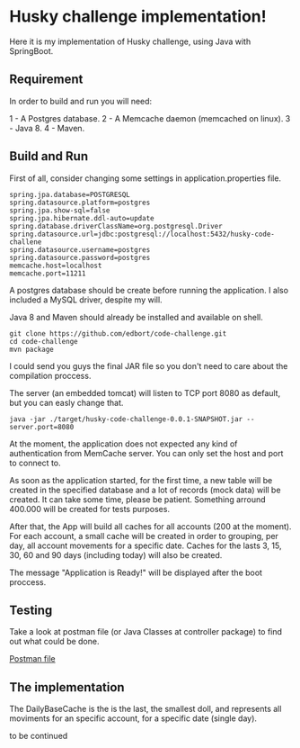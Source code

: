 # Husky challenge implementation!

Here it is my implementation of Husky challenge, using Java with SpringBoot.

## Requirement

In order to build and run you will need:

 1 - A Postgres database.
 2 - A Memcache daemon (memcached on linux).
 3 - Java 8.
 4 - Maven.

## Build and Run

First of all, consider changing some settings in application.properties file.

```
spring.jpa.database=POSTGRESQL
spring.datasource.platform=postgres
spring.jpa.show-sql=false
spring.jpa.hibernate.ddl-auto=update
spring.database.driverClassName=org.postgresql.Driver
spring.datasource.url=jdbc:postgresql://localhost:5432/husky-code-challene
spring.datasource.username=postgres
spring.datasource.password=postgres
memcache.host=localhost
memcache.port=11211
```

A postgres database should be create before running the application. I also included a MySQL driver, despite my will.

Java 8 and Maven should already be installed and available on shell. 

```
git clone https://github.com/edbort/code-challenge.git
cd code-challenge
mvn package
```

I could send you guys the final JAR file so you don't need to care about the compilation proccess.

The server (an embedded tomcat) will listen to TCP port 8080 as default, but you can easly change that.

```
java -jar ./target/husky-code-challenge-0.0.1-SNAPSHOT.jar --server.port=8080
```

At the moment, the application does not expected any kind of authentication from MemCache server. You can only set the host and port to connect to.

As soon as the application started, for the first time, a new table will be created in the specified database and a lot of records (mock data) will be created. It can take some time, please be patient. Something arround 400.000 will be created for tests purposes.

After that, the App will build all caches for all accounts (200 at the moment). For each account, a small cache will be created in order to grouping, per day, all account movements for a specific date. Caches for the lasts 3, 15, 30, 60 and 90 days (including today) will also be created. 

The message "Application is Ready!" will be displayed after the boot proccess. 

## Testing

Take a look at postman file (or Java Classes at controller package) to find out what could be done.

[Postman file](https://github.com/edbort/code-challenge/blob/master/Husky%20Challeng%20Test.postman_collection.json)

## The implementation

The DailyBaseCache is the is the last, the smallest doll, and represents all moviments for an specific account, for a specific date (single day).

to be continued



